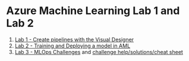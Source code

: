 # Azure Machine Learning Lab 1 and Lab 2

1. [Lab 1 - Create pipelines with the Visual Designer](Lab1/lab-01-pipelines-with-designer.md)
2. [Lab 2 - Training and Deploying a model in AML](Lab2/lab-02-training-and-deploying-model.md)
3. [Lab 3 - MLOps Challenges](https://microsoftlearning.github.io/mslearn-mlops/) and [challenge help/solutions/cheat sheet](https://github.com/codingbandit/mlops-solutions)
